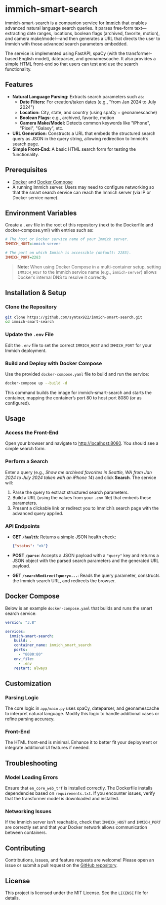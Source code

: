 # immich-smart-search

immich-smart-search is a companion service for [Immich](https://immich.app) that enables advanced natural language search queries. It parses free-form text—extracting date ranges, locations, boolean flags (archived, favorite, motion), and camera make/model—and then generates a URL that directs the user to Immich with those advanced search parameters embedded.

The service is implemented using FastAPI, spaCy (with the transformer-based English model), dateparser, and geonamescache. It also provides a simple HTML front-end so that users can test and use the search functionality.

## Features

- **Natural Language Parsing:** Extracts search parameters such as:
  - **Date Filters:** For creation/taken dates (e.g., "from Jan 2024 to July 2024")
  - **Location:** City, state, and country (using spaCy + geonamescache)
  - **Boolean Flags:** e.g., archived, favorite, motion
  - **Camera Make/Model:** Detects common keywords like "iPhone", "Pixel", "Galaxy", etc.
- **URL Generation:** Constructs a URL that embeds the structured search query as JSON in the query string, allowing redirection to Immich’s search page.
- **Simple Front-End:** A basic HTML search form for testing the functionality.

## Prerequisites

- [Docker](https://docs.docker.com/get-docker/) and [Docker Compose](https://docs.docker.com/compose/install/)
- A running Immich server. Users may need to configure networking so that the smart search service can reach the Immich server (via IP or Docker service name).

## Environment Variables

Create a `.env` file in the root of this repository (next to the Dockerfile and docker-compose.yml) with entries such as:

```ini
# The host or Docker service name of your Immich server.
IMMICH_HOST=immich-server

# The port on which Immich is accessible (default: 2283).
IMMICH_PORT=2283
```

> **Note:** When using Docker Compose in a multi-container setup, setting `IMMICH_HOST` to the Immich service name (e.g., `immich-server`) allows Docker’s internal DNS to resolve it correctly.

## Installation & Setup

### Clone the Repository

```bash
git clone https://github.com/syntax922/immich-smart-search.git
cd immich-smart-search
```

### Update the `.env` File

Edit the `.env` file to set the correct `IMMICH_HOST` and `IMMICH_PORT` for your Immich deployment.

### Build and Deploy with Docker Compose

Use the provided `docker-compose.yaml` file to build and run the service:

```bash
docker-compose up --build -d
```

This command builds the image for immich-smart-search and starts the container, mapping the container’s port 80 to host port 8080 (or as configured).

## Usage

### Access the Front-End

Open your browser and navigate to [http://localhost:8080](http://localhost:8080). You should see a simple search form.

### Perform a Search

Enter a query (e.g., *Show me archived favorites in Seattle, WA from Jan 2024 to July 2024 taken with an iPhone 14*) and click **Search**. The service will:

1. Parse the query to extract structured search parameters.
2. Build a URL (using the values from your `.env` file) that embeds these parameters.
3. Present a clickable link or redirect you to Immich’s search page with the advanced query applied.

### API Endpoints

- **GET `/health`**: Returns a simple JSON health check:

  ```json
  {"status": "ok"}
  ```

- **POST `/parse`**: Accepts a JSON payload with a `"query"` key and returns a JSON object with the parsed search parameters and the generated URL payload.

- **GET `/searchRedirect?query=...`**: Reads the query parameter, constructs the Immich search URL, and redirects the browser.

## Docker Compose

Below is an example `docker-compose.yaml` that builds and runs the smart search service:

```yaml
version: "3.8"

services:
  immich-smart-search:
    build: .
    container_name: immich_smart_search
    ports:
      - "8080:80"
    env_file:
      - .env
    restart: always
```

## Customization

### Parsing Logic

The core logic in `app/main.py` uses spaCy, dateparser, and geonamescache to interpret natural language. Modify this logic to handle additional cases or refine parsing accuracy.

### Front-End

The HTML front-end is minimal. Enhance it to better fit your deployment or integrate additional UI features if needed.

## Troubleshooting

### Model Loading Errors

Ensure that `en_core_web_trf` is installed correctly. The Dockerfile installs dependencies based on `requirements.txt`. If you encounter issues, verify that the transformer model is downloaded and installed.

### Networking Issues

If the Immich server isn’t reachable, check that `IMMICH_HOST` and `IMMICH_PORT` are correctly set and that your Docker network allows communication between containers.

## Contributing

Contributions, issues, and feature requests are welcome! Please open an issue or submit a pull request on the [GitHub repository](https://github.com/syntax922/immich-smart-search).

## License

This project is licensed under the MIT License. See the `LICENSE` file for details.
